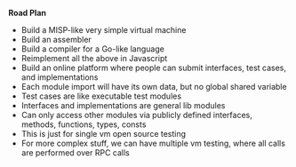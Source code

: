 **Road Plan**

- Build a MISP-like very simple virtual machine
- Build an assembler
- Build a compiler for a Go-like language
- Reimplement all the above in Javascript
- Build an online platform where people can submit interfaces, test cases, and implementations
- Each module import will have its own data, but no global shared variable
- Test cases are like executable test modules
- Interfaces and implementations are general lib modules
- Can only access other modules via publicly defined interfaces, methods, functions, types, consts
- This is just for single vm open source testing
- For more complex stuff, we can have multiple vm testing, where all calls are performed over RPC calls
